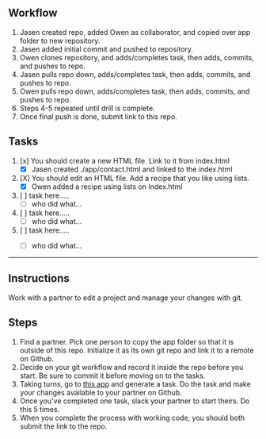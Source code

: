 ## Workflow

1. Jasen created repo, added Owen as collaborator, and copied over app folder to new repository.
2. Jasen added initial commit and pushed to repository.
3. Owen clones repository, and adds/completes task, then adds, commits, and pushes to repo.
4. Jasen pulls repo down, adds/completes task, then adds, commits, and pushes to repo.
5. Owen pulls repo down, adds/completes task, then adds, commits, and pushes to repo.
6. Steps 4-5 repeated until drill is complete.
7. Once final push is done, submit link to this repo.

## Tasks

1. [x] You should create a new HTML file. Link to it from index.html
    - [x] Jasen created ./app/contact.html and linked to the index.html

2. [X] You should edit an HTML file. Add a recipe that you like using lists.
    - [X] Owen added a recipe using lists on Index.html

3. [ ] task here.....
    - [ ] who did what...

4. [ ] task here.....
    - [ ] who did what...

5. [ ] task here.....
    - [ ] who did what...






----------------------

## Instructions

Work with a partner to edit a project and manage your changes with git.

## Steps
1. Find a partner. Pick one person to copy the app folder so that it is outside of this repo. Initialize it as its own git repo and link it to a remote on Github.
2. Decide on your git workflow and record it inside the repo before you start. Be sure to commit it before moving on to the tasks.
3. Taking turns, go to [this app](https://random-task-generator.firebaseapp.com) and generate a task. Do the task and make your changes available to your partner on Github.
4. Once you've completed one task, slack your partner to start theirs. Do this 5 times.
5. When you complete the process with working code, you should both submit the link to the repo.
